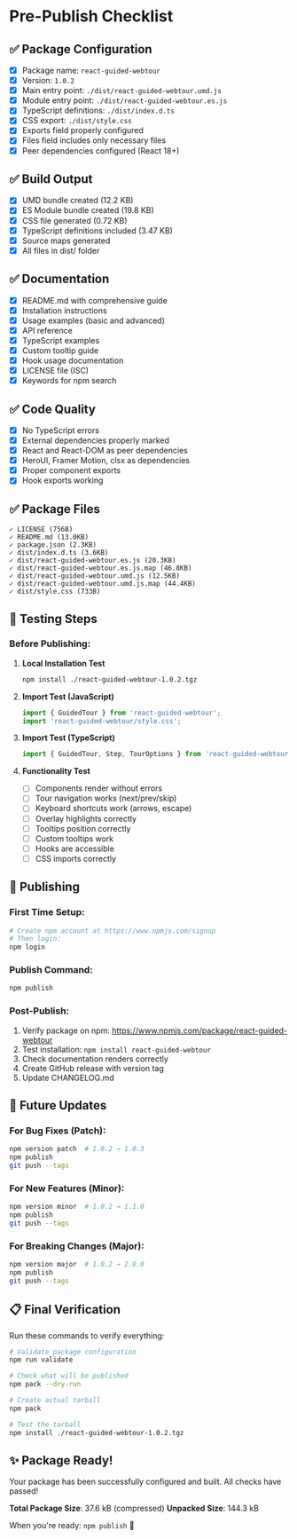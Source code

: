 # Pre-Publish Checklist

## ✅ Package Configuration

- [x] Package name: `react-guided-webtour`
- [x] Version: `1.0.2`
- [x] Main entry point: `./dist/react-guided-webtour.umd.js`
- [x] Module entry point: `./dist/react-guided-webtour.es.js`
- [x] TypeScript definitions: `./dist/index.d.ts`
- [x] CSS export: `./dist/style.css`
- [x] Exports field properly configured
- [x] Files field includes only necessary files
- [x] Peer dependencies configured (React 18+)

## ✅ Build Output

- [x] UMD bundle created (12.2 KB)
- [x] ES Module bundle created (19.8 KB)
- [x] CSS file generated (0.72 KB)
- [x] TypeScript definitions included (3.47 KB)
- [x] Source maps generated
- [x] All files in dist/ folder

## ✅ Documentation

- [x] README.md with comprehensive guide
- [x] Installation instructions
- [x] Usage examples (basic and advanced)
- [x] API reference
- [x] TypeScript examples
- [x] Custom tooltip guide
- [x] Hook usage documentation
- [x] LICENSE file (ISC)
- [x] Keywords for npm search

## ✅ Code Quality

- [x] No TypeScript errors
- [x] External dependencies properly marked
- [x] React and React-DOM as peer dependencies
- [x] HeroUI, Framer Motion, clsx as dependencies
- [x] Proper component exports
- [x] Hook exports working

## ✅ Package Files

```
✓ LICENSE (756B)
✓ README.md (13.0KB)
✓ package.json (2.3KB)
✓ dist/index.d.ts (3.6KB)
✓ dist/react-guided-webtour.es.js (20.3KB)
✓ dist/react-guided-webtour.es.js.map (46.8KB)
✓ dist/react-guided-webtour.umd.js (12.5KB)
✓ dist/react-guided-webtour.umd.js.map (44.4KB)
✓ dist/style.css (733B)
```

## 🧪 Testing Steps

### Before Publishing:

1. **Local Installation Test**
   ```bash
   npm install ./react-guided-webtour-1.0.2.tgz
   ```

2. **Import Test (JavaScript)**
   ```javascript
   import { GuidedTour } from 'react-guided-webtour';
   import 'react-guided-webtour/style.css';
   ```

3. **Import Test (TypeScript)**
   ```typescript
   import { GuidedTour, Step, TourOptions } from 'react-guided-webtour';
   ```

4. **Functionality Test**
   - [ ] Components render without errors
   - [ ] Tour navigation works (next/prev/skip)
   - [ ] Keyboard shortcuts work (arrows, escape)
   - [ ] Overlay highlights correctly
   - [ ] Tooltips position correctly
   - [ ] Custom tooltips work
   - [ ] Hooks are accessible
   - [ ] CSS imports correctly

## 🚀 Publishing

### First Time Setup:

```bash
# Create npm account at https://www.npmjs.com/signup
# Then login:
npm login
```

### Publish Command:

```bash
npm publish
```

### Post-Publish:

1. Verify package on npm: https://www.npmjs.com/package/react-guided-webtour
2. Test installation: `npm install react-guided-webtour`
3. Check documentation renders correctly
4. Create GitHub release with version tag
5. Update CHANGELOG.md

## 🔄 Future Updates

### For Bug Fixes (Patch):
```bash
npm version patch  # 1.0.2 → 1.0.3
npm publish
git push --tags
```

### For New Features (Minor):
```bash
npm version minor  # 1.0.2 → 1.1.0
npm publish
git push --tags
```

### For Breaking Changes (Major):
```bash
npm version major  # 1.0.2 → 2.0.0
npm publish
git push --tags
```

## 📋 Final Verification

Run these commands to verify everything:

```bash
# Validate package configuration
npm run validate

# Check what will be published
npm pack --dry-run

# Create actual tarball
npm pack

# Test the tarball
npm install ./react-guided-webtour-1.0.2.tgz
```

## ✨ Package Ready!

Your package has been successfully configured and built. All checks have passed!

**Total Package Size**: 37.6 kB (compressed)
**Unpacked Size**: 144.3 kB

When you're ready: `npm publish` 🚀
